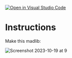 [![Open in Visual Studio Code](https://classroom.github.com/assets/open-in-vscode-2e0aaae1b6195c2367325f4f02e2d04e9abb55f0b24a779b69b11b9e10269abc.svg)](https://classroom.github.com/online_ide?assignment_repo_id=17010910&assignment_repo_type=AssignmentRepo)
# Instructions

Make this madlib:

![Screenshot 2023-10-19 at 9](Screenshot%202023-10-19%20at%209.16.55%20AM.png)
